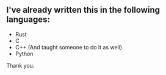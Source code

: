 ## I've already written this in the following languages:
- Rust
- C
- C++ (And taught someone to do it as well)
- Python

Thank you.
